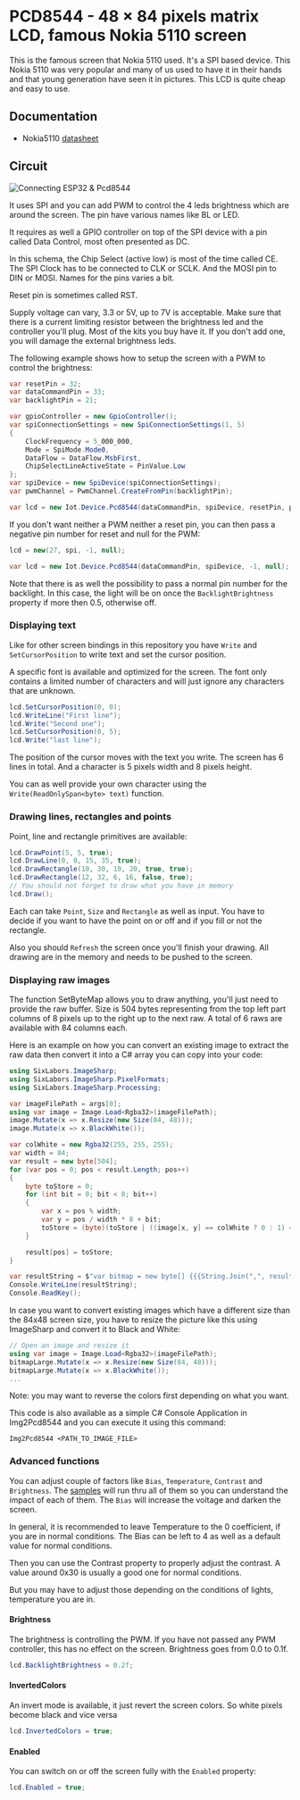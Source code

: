 # PCD8544 - 48 × 84 pixels matrix LCD, famous Nokia 5110 screen

This is the famous screen that Nokia 5110 used. It's a SPI based device. This Nokia 5110 was very popular and many of us used to have it in their hands and that young generation have seen it in pictures. This LCD is quite cheap and easy to use.

## Documentation

- Nokia5110 [datasheet](https://www.sparkfun.com/datasheets/LCD/Monochrome/Nokia5110.pdf)

## Circuit

![Connecting ESP32 & Pcd8544](./ESP32-PCD8544_bb.png)

It uses SPI and you can add PWM to control the 4 leds brightness which are around the screen. The pin have various names like  BL or LED.

It requires as well a GPIO controller on top of the SPI device with a pin called Data Control, most often presented as DC.

In this schema, the Chip Select (active low) is most of the time called CE. The SPI Clock has to be connected to CLK or SCLK. And the MOSI pin to DIN or MOSI. Names for the pins varies a bit.

Reset pin is sometimes called RST.

Supply voltage can vary, 3.3 or 5V, up to 7V is acceptable. Make sure that there is a current limiting resistor between the brightness led and the controller you'll plug. Most of the kits you buy have it. If you don't add one, you will damage the external brightness leds.

The following example shows how to setup the screen with a PWM to control the brightness:

```csharp
var resetPin = 32;
var dataCommandPin = 33;
var backlightPin = 21;

var gpioController = new GpioController();
var spiConnectionSettings = new SpiConnectionSettings(1, 5)
{
    ClockFrequency = 5_000_000,
    Mode = SpiMode.Mode0,
    DataFlow = DataFlow.MsbFirst,
    ChipSelectLineActiveState = PinValue.Low
};
var spiDevice = new SpiDevice(spiConnectionSettings);
var pwmChannel = PwmChannel.CreateFromPin(backlightPin);

var lcd = new Iot.Device.Pcd8544(dataCommandPin, spiDevice, resetPin, pwmChannel, gpioController, false);
```

If you don't want neither a PWM neither a reset pin, you can then pass a negative pin number for reset and null for the PWM:

```csharp
lcd = new(27, spi, -1, null);

var lcd = new Iot.Device.Pcd8544(dataCommandPin, spiDevice, -1, null);
```

Note that there is as well the possibility to pass a normal pin number for the backlight. In this case, the light will be on once the `BacklightBrightness` property if more then 0.5, otherwise off.

### Displaying text

Like for other screen bindings in this repository you have `Write` and `SetCursorPosition` to write text and set the cursor position.

A specific font is available and optimized for the screen. The font only contains a limited number of characters and will just ignore any characters that are unknown.

```csharp
lcd.SetCursorPosition(0, 0);
lcd.WriteLine("First line");
lcd.Write("Second one");
lcd.SetCursorPosition(0, 5);
lcd.Write("last line");
```

The position of the cursor moves with the text you write. The screen has 6 lines in total. And a character is 5 pixels width and 8 pixels height.

You can as well provide your own character using the `Write(ReadOnlySpan<byte> text)` function.

### Drawing lines, rectangles and points

Point, line and rectangle primitives are available:

```csharp
lcd.DrawPoint(5, 5, true);
lcd.DrawLine(0, 0, 15, 35, true);
lcd.DrawRectangle(10, 30, 10, 20, true, true);
lcd.DrawRectangle(12, 32, 6, 16, false, true);
// You should not forget to draw what you have in memory
lcd.Draw();
```

Each can take `Point`, `Size` and `Rectangle` as well as input. You have to decide if you want to have the point on or off and if you fill or not the rectangle.

Also you should `Refresh` the screen once you'll finish your drawing. All drawing are in the memory and needs to be pushed to the screen.

### Displaying raw images

The function SetByteMap allows you to draw anything, you'll just need to provide the raw buffer. Size is 504 bytes representing from the top left part columns of 8 pixels up to the right up to the next raw. A total of 6 raws are available with 84 columns each.

Here is an example on how you can convert an existing image to extract the raw data then convert it into a C# array you can copy into your code:

```csharp
using SixLabors.ImageSharp;
using SixLabors.ImageSharp.PixelFormats;
using SixLabors.ImageSharp.Processing;

var imageFilePath = args[0];
using var image = Image.Load<Rgba32>(imageFilePath);
image.Mutate(x => x.Resize(new Size(84, 48)));
image.Mutate(x => x.BlackWhite());

var colWhite = new Rgba32(255, 255, 255);
var width = 84;
var result = new byte[504];
for (var pos = 0; pos < result.Length; pos++)
{
    byte toStore = 0;
    for (int bit = 0; bit < 8; bit++)
    {
        var x = pos % width;
        var y = pos / width * 8 + bit;
        toStore = (byte)(toStore | ((image[x, y] == colWhite ? 0 : 1) << bit));
    }

    result[pos] = toStore;
}

var resultString = $"var bitmap = new byte[] {{{String.Join(",", result.Select(b => $"0x{b.ToString("X2")}"))}}}";
Console.WriteLine(resultString);
Console.ReadKey();
```

In case you want to convert existing images which have a different size than the 84x48 screen size, you have to resize the picture like this using ImageSharp and convert it to Black and White:

```csharp
// Open an image and resize it
using var image = Image.Load<Rgba32>(imageFilePath);
bitmapLarge.Mutate(x => x.Resize(new Size(84, 48)));
bitmapLarge.Mutate(x => x.BlackWhite());
...
```

Note: you may want to reverse the colors first depending on what you want.

This code is also available as a simple C# Console Application in Img2Pcd8544 and you can execute it using this command:

```Img2Pcd8544 <PATH_TO_IMAGE_FILE>```

### Advanced functions

You can adjust couple of factors like `Bias`,  `Temperature`, `Contrast` and `Brightness`. The [samples](./samples/Program.cs) will run thru all of them so you can understand the impact of each of them. The `Bias` will increase the voltage and darken the screen.

In general, it is recommended to leave Temperature to the 0 coefficient, if you are in normal conditions. The Bias can be left to 4 as well as a default value for normal conditions.

Then you can use the Contrast property to properly adjust the contrast. A value around 0x30 is usually a good one for normal conditions.

But you may have to adjust those depending on the conditions of lights, temperature you are in.

#### Brightness

The brightness is controlling the PWM. If you have not passed any PWM controller, this has no effect on the screen.
Brightness goes from 0.0 to 0.1f.

```csharp
lcd.BacklightBrightness = 0.2f;
```

#### InvertedColors

An invert mode is available, it just revert the screen colors. So white pixels become black and vice versa

```csharp
lcd.InvertedColors = true;
```

#### Enabled

You can switch on or off the screen fully with the `Enabled` property:

```csharp
lcd.Enabled = true;
```
